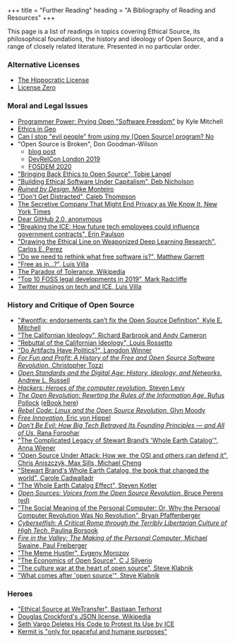 +++
title = "Further Reading"
heading = "A Bibliography of Reading and Resources"
+++

This page is a list of readings in topics covering Ethical Source, its philosophical foundations, the history and ideology of Open Source, and a range of closely related literature. Presented in no particular order.

### Alternative Licenses
- [The Hippocratic License](https://firstdonoharm.dev/)
- [License Zero](https://licensezero.com)

### Moral and Legal Issues
- [Programmer Power: Prying Open "Software Freedom"](https://writing.kemitchell.com/2020/07/03/Programmer-Power.html) by Kyle Mitchell
- [Ethics in Geo](https://macwright.org/2020/06/21/ethics-in-geo.html)
- [Can I stop "evil people" from using my [Open Source] program? No](https://opensource.org/faq#evil)
- "Open Source is Broken", Don Goodman-Wilson
  - [blog post](https://dev.to/degoodmanwilson/open-source-is-broken-g60)
  - [DevRelCon London 2019](https://www.youtube.com/watch?v=H66-MFR_rgE)
  - [FOSDEM 2020](https://fosdem.org/2020/schedule/event/ethicsoss/)
- ["Bringing Back Ethics to Open Source", Tobie Langel](https://fosdem.org/2020/schedule/event/ethicsbackinoss/)
- ["Building Ethical Software Under Capitalism", Deb Nicholson](https://fosdem.org/2020/schedule/event/capitalismethicaloss/)
- [_Ruined by Design_, Mike Monteiro](https://www.ruinedby.design)
- ["Don't Get Distracted", Caleb Thompson](https://www.calebthompson.io/talks/dont-get-distracted/)
- [The Secretive Company That Might End Privacy as We Know It, New York Times](https://www.nytimes.com/2020/01/18/technology/clearview-privacy-facial-recognition.html)
- [Dear GitHub 2.0, anonymous](https://github.com/drop-ice/dear-github-2.0)
- ["Breaking the ICE: How future tech employees could influence government contracts", Erin Paulson](https://www.itpro.co.uk/business-strategy/public-sector/354755/breaking-the-ice-how-future-tech-employees-could-influence)
- ["Drawing the Ethical Line on Weaponized Deep Learning Research", Carlos E. Perez](https://link.medium.com/ylaE6ekId2)
- ["Do we need to rethink what free software is?", Matthew Garrett](https://mjg59.dreamwidth.org/52907.html)
- ["Free as in…?", Luis Villa](https://lu.is/blog/2016/03/23/free-as-in-my-libreplanet-2016-talk/)
- [The Paradox of Tolerance, Wikipedia](https://en.wikipedia.org/wiki/Paradox_of_tolerance)
- ["Top 10 FOSS legal developments in 2019", Mark Radcliffe](https://www.synopsys.com/blogs/software-security/top-10-open-source-legal-issues-2019/)
- [Twitter musings on tech and ICE, Luis Villa](https://twitter.com/luis_in_brief/status/1201933695537467392)

### History and Critique of Open Source
- ["#wontfix: endorsements can’t fix the Open Source Definition", Kyle E. Mitchell](https://writing.kemitchell.com/2019/04/23/OSD-wontfix.html)
- ["The Californian Ideology", Richard Barbrook and Andy Cameron](https://www.metamute.org/editorial/articles/californian-ideology)
- ["Rebuttal of the Californian Ideology", Louis Rossetto](https://www.alamut.com/subj/ideologies/pessimism/califIdeo_II.html)
- ["Do Artifacts Have Politics?", Langdon Winner](https://www.cc.gatech.edu/~beki/cs4001/Winner.pdf)
- [_For Fun and Profit: A History of the Free and Open Source Software Revolution_, Christopher Tozzi](https://www.goodreads.com/book/show/36061263-for-fun-and-profit?from_search=true&qid=gh6Oqys482&rank=1)
- [_Open Standards and the Digital Age: History, Ideology, and Networks_, Andrew L. Russell](https://www.goodreads.com/book/show/21864772-open-standards-and-the-digital-age?from_search=true&qid=EUSm3BHeSh&rank=1)
- [_Hackers: Heroes of the computer revolution_, Steven Levy](https://www.goodreads.com/book/show/56829.Hackers?from_search=true&qid=sIwEV6y5Wx&rank=1)
- [_The Open Revolution: Rewrting the Rules of the Information Age_, Rufus Pollock](https://www.goodreads.com/book/show/40515943-the-open-revolution?from_search=true&qid=VHNoWdsYe6&rank=2) ([eBook here](https://openrevolution.net/))
- [_Rebel Code: Linux and the Open Source Revolution_, Glyn Moody](https://www.goodreads.com/book/show/289947.Rebel_Code?from_search=true&qid=VHNoWdsYe6&rank=1)
- [_Free Innovation_, Eric von Hippel](https://www.goodreads.com/book/show/33000056-free-innovation?from_search=true&qid=0jTHYQPJiB&rank=1)
- [_Don't Be Evil: How Big Tech Betrayed Its Founding Principles — and All of Us_, Rana Foroohar](https://www.goodreads.com/book/show/46758636-don-t-be-evil?from_search=true&qid=dbEE79pyrt&rank=1)
- ["The Complicated Legacy of Stewart Brand’s 'Whole Earth Catalog'", Anna Wiener](https://www.newyorker.com/news/letter-from-silicon-valley/the-complicated-legacy-of-stewart-brands-whole-earth-catalog)
- ["Open Source Under Attack: How we, the OSI and others can defend it", Chris Aniszczyk, Max Sills, Michael Cheng](https://fosdem.org/2020/schedule/event/osi/)
- ["Stewart Brand's Whole Earth Catalog, the book that changed the world", Carole Cadwalladr](https://www.theguardian.com/books/2013/may/05/stewart-brand-whole-earth-catalog)
- ["The Whole Earth Catalog Effect", Steven Kotler](https://www.mnn.com/lifestyle/arts-culture/stories/the-whole-earth-catalog-effect)
- [_Open Sources: Voices from the Open Source Revolution_, Bruce Perens (ed)](https://www.oreilly.com/openbook/opensources/book/perens.html)
- ["The Social Meaning of the Personal Computer: Or, Why the Personal Computer Revolution Was No Revolution", Bryan Pfaffenberger](https://www.jstor.org/stable/3317870)
- [_Cyberselfish: A Critical Romp through the Terribly Libertarian Culture of High Tech_, Paulina Borsook](https://www.goodreads.com/book/show/211081.Cyberselfish_A_Critical_Romp_Through_The_Terribly_Libertarian_Culture_Of_High_Tech?from_search=true&qid=ohIVlJ6frh&rank=1)
- [_Fire in the Valley: The Making of the Personal Computer_, Michael Swaine, Paul Freiberger](https://www.goodreads.com/book/show/22633290-fire-in-the-valley)
- ["The Meme Hustler", Evgeny Morozov](https://thebaffler.com/salvos/the-meme-hustler)
- ["The Economics of Open Source", C J Silverio](https://2019.jsconf.eu/c-j-silverio/the-economics-of-open-source.html)
- ["The culture war at the heart of open source", Steve Klabnik](https://words.steveklabnik.com/the-culture-war-at-the-heart-of-open-source)
- ["What comes after 'open source'", Steve Klabnik](https://words.steveklabnik.com/what-comes-after-open-source)

### Heroes
- ["Ethical Source at WeTransfer", Bastiaan Terhorst](https://bastiaan.cc/notes/ethical-source-at-wetransfer/)
- [Douglas Crockford's JSON license, Wikipedia](https://en.wikipedia.org/wiki/Douglas_Crockford#%22Good,_not_Evil%22)
- [Seth Vargo Deletes His Code to Protest Its Use by ICE](https://www.wired.com/story/developer-deletes-code-protest-ice/)
- [Kermit is "only for peaceful and humane purposes"](http://www.columbia.edu/kermit/ftp/e/mail.88a)
